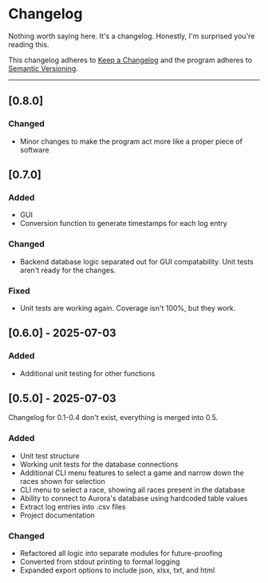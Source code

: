 # Changelog

Nothing worth saying here. It's a changelog. Honestly, I'm surprised you're reading this.

This changelog adheres to [Keep a Changelog](https://keepachangelog.com/en/1.0.0/) and the program adheres to [Semantic Versioning](https://semver.org/spec/v2.0.0.html).

---

## [0.8.0]

### Changed

- Minor changes to make the program act more like a proper piece of software

## [0.7.0]

### Added

- GUI
- Conversion function to generate timestamps for each log entry

### Changed

- Backend database logic separated out for GUI compatability. Unit tests aren't ready for the changes.

### Fixed

- Unit tests are working again. Coverage isn't 100%, but they work.

## [0.6.0] - 2025-07-03

### Added

- Additional unit testing for other functions

## [0.5.0] - 2025-07-03

Changelog for 0.1-0.4 don't exist, everything is merged into 0.5.

### Added

- Unit test structure
- Working unit tests for the database connections
- Additional CLI menu features to select a game and narrow down the races shown for selection
- CLI menu to select a race, showing all races present in the database
- Ability to connect to Aurora's database using hardcoded table values
- Extract log entries into .csv files
- Project documentation

### Changed

- Refactored all logic into separate modules for future-proofing
- Converted from stdout printing to formal logging
- Expanded export options to include json, xlsx, txt, and html